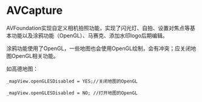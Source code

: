 # AVCapture
AVFoundation实现自定义相机拍照功能，实现了闪光灯、自拍、设置对焦点等基本功能以及涂鸦功能（OpenGL）、马赛克、添加水印logo后期编辑。

涂鸦功能使用了OpenGL，一些地图也会使用OpenGL绘制，会有冲突；应关闭地图OpenGL相关功能。

如高德地图：

    _mapView.openGLESDisabled = YES;//关闭地图的OpenGL
    
    _mapView.openGLESDisabled = NO; //打开地图的OpenGL


